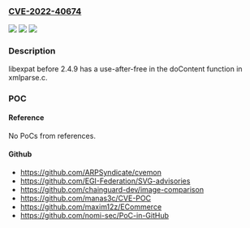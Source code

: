### [CVE-2022-40674](https://cve.mitre.org/cgi-bin/cvename.cgi?name=CVE-2022-40674)
![](https://img.shields.io/static/v1?label=Product&message=n%2Fa&color=blue)
![](https://img.shields.io/static/v1?label=Version&message=n%2Fa&color=blue)
![](https://img.shields.io/static/v1?label=Vulnerability&message=n%2Fa&color=brighgreen)

### Description

libexpat before 2.4.9 has a use-after-free in the doContent function in xmlparse.c.

### POC

#### Reference
No PoCs from references.

#### Github
- https://github.com/ARPSyndicate/cvemon
- https://github.com/EGI-Federation/SVG-advisories
- https://github.com/chainguard-dev/image-comparison
- https://github.com/manas3c/CVE-POC
- https://github.com/maxim12z/ECommerce
- https://github.com/nomi-sec/PoC-in-GitHub

